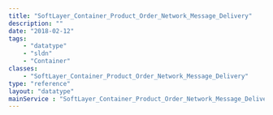 ```yaml
---
title: "SoftLayer_Container_Product_Order_Network_Message_Delivery"
description: ""
date: "2018-02-12"
tags:
    - "datatype"
    - "sldn"
    - "Container"
classes:
    - "SoftLayer_Container_Product_Order_Network_Message_Delivery"
type: "reference"
layout: "datatype"
mainService : "SoftLayer_Container_Product_Order_Network_Message_Delivery"
---
```

